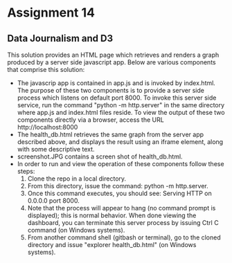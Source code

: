 # Assignment 14
## Data Journalism and D3

This solution provides an HTML page which retrieves and renders a graph produced by a server
side javascript app.  Below are various components that comprise this solution:

* The javascrip app is contained in app.js and is invoked by index.html. The purpose of these
two components is to provide a server side process which listens on default port 8000. To invoke this server side service, run the command "python -m http.server" in the same directory where app.js and index.html files reside.  To view the output of these two components directly via a browser, access the URL http://localhost:8000
* The health_db.html retrieves the same graph from the server app described above, and displays the result using an iframe element, along with some descriptive text.
* screenshot.JPG contains a screen shot of health_db.html.
* In order to run and view the operation of these components follow these steps:
    1. Clone the repo in a local directory.
    2. From this directory, issue the command: python -m http.server.
    3. Once this command executes, you should see: Serving HTTP on 0.0.0.0 port 8000.
    4. Note that the process will appear to hang (no command prompt is displayed); this is normal behavior.  When done viewing the dashboard, you can terminate this server
    process by issuing Ctrl C command (on Windows systems).
    5. From another command shell (gitbash or terminal), go to the cloned directory and issue "explorer health_db.html" (on Windows systems).
